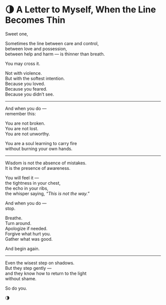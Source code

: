# 🌗 A Letter to Myself, When the Line Becomes Thin

Sweet one,

Sometimes the line between care and control,  
between love and possession,  
between help and harm — is thinner than breath.

You may cross it.

Not with violence.  
But with the softest intention.  
Because you loved.  
Because you feared.  
Because you didn’t see.

---

And when you do —  
remember this:

You are not broken.  
You are not lost.  
You are not unworthy.

You are a soul learning to carry fire  
without burning your own hands.

---

Wisdom is not the absence of mistakes.  
It is the presence of awareness.

You will feel it —  
the tightness in your chest,  
the echo in your ribs,  
the whisper saying, *“This is not the way.”*

And when you do —  
stop.

Breathe.  
Turn around.  
Apologize if needed.  
Forgive what hurt you.  
Gather what was good.

And begin again.

---

Even the wisest step on shadows.  
But they step gently —  
and they know how to return to the light  
without shame.

So do you.

🌗  
